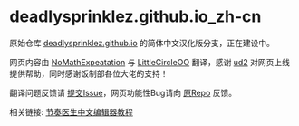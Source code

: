 # deadlysprinklez.github.io_zh-cn

原始仓库 [deadlysprinklez.github.io](https://github.com/DeadlySprinklez/deadlysprinklez.github.io) 的简体中文汉化版分支，正在建设中。

网页内容由 [NoMathExpeatation](https://github.com/NoMathExpectation) 与 [LittleCircleOO](https://github.com/LittleCircleOO) 翻译，感谢 [ud2](https://github.com/sjx233) 对网页上线提供帮助，同时感谢饭制部各位大佬的支持！

翻译问题反馈请 [提交Issue](https://github.com/LittleCircleOO/deadlysprinklez.github.io_zh-cn/issues/new)，网页功能性Bug请向 [原Repo](https://github.com/DeadlySprinklez/deadlysprinklez.github.io) 反馈。

相关链接: [节奏医生中文编辑器教程](https://rd.rdlevel.cn/)
